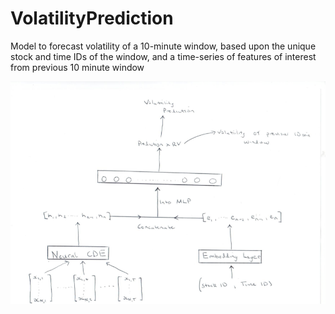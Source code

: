 # VolatilityPrediction
Model to forecast volatility of a 10-minute window, based upon the unique stock and time IDs of the window, and a time-series of features of interest from previous 10 minute window


![VolatilityPrediction](model.png)
